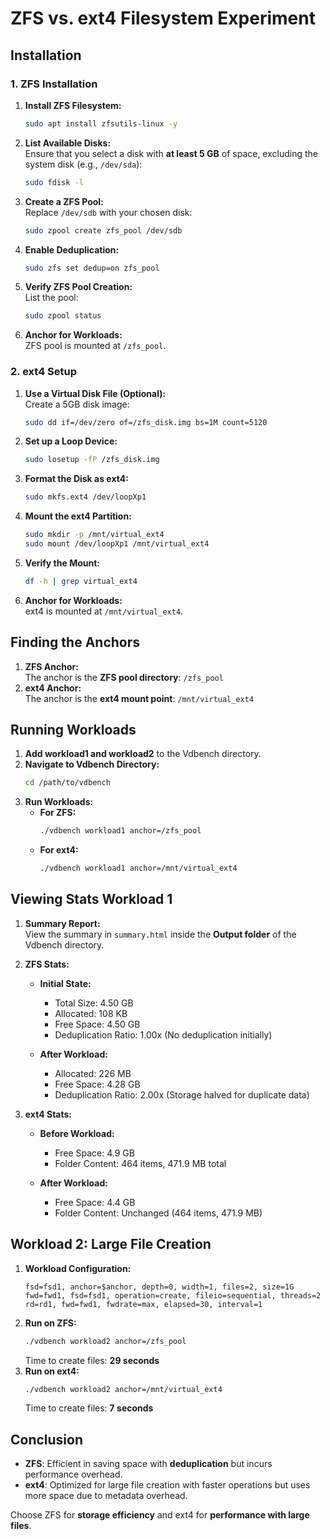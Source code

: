 
# ZFS vs. ext4 Filesystem Experiment

## Installation

### 1. ZFS Installation  
1. **Install ZFS Filesystem:**  
   ```bash
   sudo apt install zfsutils-linux -y
   ```
2. **List Available Disks:**  
   Ensure that you select a disk with **at least 5 GB** of space, excluding the system disk (e.g., `/dev/sda`):  
   ```bash
   sudo fdisk -l
   ```
3. **Create a ZFS Pool:**  
   Replace `/dev/sdb` with your chosen disk:
   ```bash
   sudo zpool create zfs_pool /dev/sdb
   ```
4. **Enable Deduplication:**  
   ```bash
   sudo zfs set dedup=on zfs_pool
   ```
5. **Verify ZFS Pool Creation:**  
   List the pool:
   ```bash
   sudo zpool status
   ```
6. **Anchor for Workloads:**  
   ZFS pool is mounted at `/zfs_pool`.

### 2. ext4 Setup  
1. **Use a Virtual Disk File (Optional):**  
   Create a 5GB disk image:
   ```bash
   sudo dd if=/dev/zero of=/zfs_disk.img bs=1M count=5120
   ```
2. **Set up a Loop Device:**  
   ```bash
   sudo losetup -fP /zfs_disk.img
   ```
3. **Format the Disk as ext4:**  
   ```bash
   sudo mkfs.ext4 /dev/loopXp1
   ```
4. **Mount the ext4 Partition:**  
   ```bash
   sudo mkdir -p /mnt/virtual_ext4
   sudo mount /dev/loopXp1 /mnt/virtual_ext4
   ```
5. **Verify the Mount:**  
   ```bash
   df -h | grep virtual_ext4
   ```
6. **Anchor for Workloads:**  
   ext4 is mounted at `/mnt/virtual_ext4`.

## Finding the Anchors  
1. **ZFS Anchor:**  
   The anchor is the **ZFS pool directory**: `/zfs_pool`
2. **ext4 Anchor:**  
   The anchor is the **ext4 mount point**: `/mnt/virtual_ext4`

## Running Workloads  
1. **Add workload1 and workload2** to the Vdbench directory.  
2. **Navigate to Vdbench Directory:**
   ```bash
   cd /path/to/vdbench
   ```
3. **Run Workloads:**
   - **For ZFS:**  
     ```bash
     ./vdbench workload1 anchor=/zfs_pool
     ```
   - **For ext4:**  
     ```bash
     ./vdbench workload1 anchor=/mnt/virtual_ext4
     ```

## Viewing Stats Workload 1  
1. **Summary Report:**  
   View the summary in `summary.html` inside the **Output folder** of the Vdbench directory.

2. **ZFS Stats:**
   - **Initial State:**  
     - Total Size: 4.50 GB  
     - Allocated: 108 KB  
     - Free Space: 4.50 GB  
     - Deduplication Ratio: 1.00x (No deduplication initially)  

   - **After Workload:**  
     - Allocated: 226 MB  
     - Free Space: 4.28 GB  
     - Deduplication Ratio: 2.00x (Storage halved for duplicate data)  


3. **ext4 Stats:**
   - **Before Workload:**  
     - Free Space: 4.9 GB  
     - Folder Content: 464 items, 471.9 MB total  

   - **After Workload:**  
     - Free Space: 4.4 GB  
     - Folder Content: Unchanged (464 items, 471.9 MB)  

## Workload 2: Large File Creation  
1. **Workload Configuration:**
   ```
   fsd=fsd1, anchor=$anchor, depth=0, width=1, files=2, size=1G
   fwd=fwd1, fsd=fsd1, operation=create, fileio=sequential, threads=2
   rd=rd1, fwd=fwd1, fwdrate=max, elapsed=30, interval=1
   ```
2. **Run on ZFS:**  
   ```bash
   ./vdbench workload2 anchor=/zfs_pool
   ```
   Time to create files: **29 seconds**
3. **Run on ext4:**  
   ```bash
   ./vdbench workload2 anchor=/mnt/virtual_ext4
   ```
   Time to create files: **7 seconds**

## Conclusion  
- **ZFS**: Efficient in saving space with **deduplication** but incurs performance overhead.  
- **ext4**: Optimized for large file creation with faster operations but uses more space due to metadata overhead.  

Choose ZFS for **storage efficiency** and ext4 for **performance with large files**.